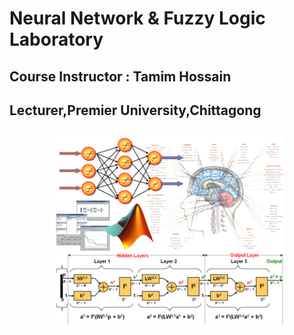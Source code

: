 # Neural Network & Fuzzy Logic Laboratory

## Course Instructor : Tamim Hossain

## Lecturer,Premier University,Chittagong

<p align="center"> 
<img  width="75%" src="./1.png">
</p>
